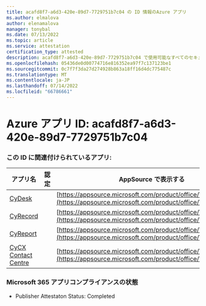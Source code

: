 ```yaml
---
title: acafd8f7-a6d3-420e-89d7-7729751b7c04 の ID 情報のAzure アプリ
ms.author: elmalova
author: elenamalova
manager: tonybal
ms.date: 07/13/2022
ms.topic: article
ms.service: attestation
certification_type: attested
description: acafd8f7-a6d3-420e-89d7-7729751b7c04 で使用可能なすべてのセキュリティとコンプライアンス情報。
ms.openlocfilehash: 05436de0d00774716e816352ea97f7c137123be1
ms.sourcegitcommit: 0c7f7f3da27d274928b863a18ff16d4dc775487c
ms.translationtype: MT
ms.contentlocale: ja-JP
ms.lasthandoff: 07/14/2022
ms.locfileid: "66786661"
---
```

# <a name="azure-app-id-acafd8f7-a6d3-420e-89d7-7729751b7c04"></a>Azure アプリ ID: acafd8f7-a6d3-420e-89d7-7729751b7c04


### <a name="apps-associated-with-this-id"></a>この ID に関連付けられているアプリ:
| **アプリ名** | **認定** | **AppSource で表示する** |
|--------------|---------------|-----------------------|
| [CyDesk](../forward/WA200004281.md) |  | [https://appsource.microsoft.com/product/office/WA200004281](https://appsource.microsoft.com/product/office/WA200004281) |
| [CyRecord](../forward/WA200004280.md) |  | [https://appsource.microsoft.com/product/office/WA200004280](https://appsource.microsoft.com/product/office/WA200004280) |
| [CyReport](../forward/WA200004272.md) |  | [https://appsource.microsoft.com/product/office/WA200004272](https://appsource.microsoft.com/product/office/WA200004272) |
| [CyCX  Contact Centre](../forward/WA200004350.md) |  | [https://appsource.microsoft.com/product/office/WA200004350](https://appsource.microsoft.com/product/office/WA200004350) |

### <a name="microsoft-365-app-compliance-status"></a>Microsoft 365 アプリコンプライアンスの状態
- Publisher Attestaton Status: Completed
